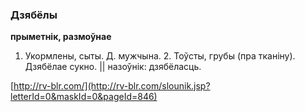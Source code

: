 ### Дзябёлы
**прыметнік, размоўнае**

1. Укормлены, сыты. Д. мужчына. 2. Тоўсты, грубы (пра тканіну). Дзябёлае сукно. || назоўнік: дзябёласць.

<a rel="author">[http://rv-blr.com/](http://rv-blr.com/slounik.jsp?letterId=0&maskId=0&pageId=846)</a>
